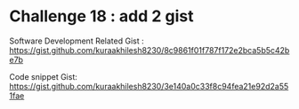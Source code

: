# Challenge 18 : add 2 gist

Software Development Related Gist : https://gist.github.com/kuraakhilesh8230/8c9861f01f787f172e2bca5b5c42be7b

Code snippet Gist: https://gist.github.com/kuraakhilesh8230/3e140a0c33f8c94fea21e92d2a551fae